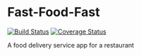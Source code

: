 # Fast-Food-Fast
[![Build Status](https://travis-ci.com/Bobsar0/Fast-Food-Fast.svg?branch=api-v1)](https://travis-ci.com/Bobsar0/Fast-Food-Fast)
[![Coverage Status](https://coveralls.io/repos/github/Bobsar0/Fast-Food-Fast/badge.svg)](https://coveralls.io/github/Bobsar0/Fast-Food-Fast)

A food delivery service app for a restaurant
